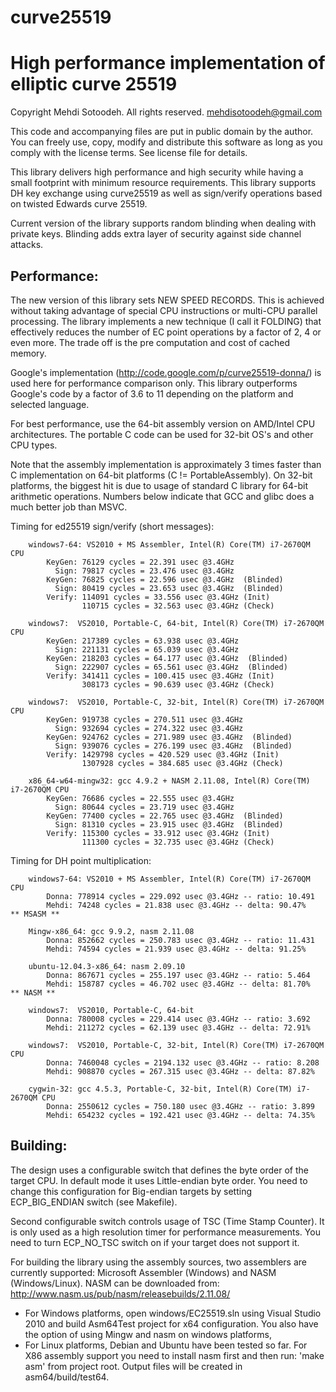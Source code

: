 # curve25519
High performance implementation of elliptic curve 25519
=======================================================

Copyright Mehdi Sotoodeh.  All rights reserved.
<mehdisotoodeh@gmail.com>

This code and accompanying files are put in public domain by the author.
You can freely use, copy, modify and distribute this software as long
as you comply with the license terms. See license file for details.

This library delivers high performance and high security while having a small
footprint with minimum resource requirements.
This library supports DH key exchange using curve25519 as well as sign/verify
operations based on twisted Edwards curve 25519.

Current version of the library supports random blinding when dealing with
private keys. Blinding adds extra layer of security against side channel 
attacks.


Performance:
------------
The new version of this library sets NEW SPEED RECORDS. This is achieved 
without taking advantage of special CPU instructions or multi-CPU parallel 
processing.
The library implements a new technique (I call it FOLDING) that effectively 
reduces the number of EC point operations by a factor of 2, 4 or even more. 
The trade off is the pre computation and cost of cached memory.

Google's implementation (http://code.google.com/p/curve25519-donna/) is used
here for performance comparison only. This library outperforms Google's code 
by a factor of 3.6 to 11 depending on the platform and selected language.

For best performance, use the 64-bit assembly version on AMD/Intel CPU 
architectures. The portable C code can be used for 32-bit OS's and other CPU 
types.

Note that the assembly implementation is approximately 3 times faster than C 
implementation on 64-bit platforms (C != PortableAssembly).
On 32-bit platforms, the biggest hit is due to usage of standard C library for
64-bit arithmetic operations. Numbers below indicate that GCC and glibc does a 
much better job than MSVC.


Timing for ed25519 sign/verify (short messages):
```
    windows7-64: VS2010 + MS Assembler, Intel(R) Core(TM) i7-2670QM CPU
        KeyGen: 76129 cycles = 22.391 usec @3.4GHz
          Sign: 79817 cycles = 23.476 usec @3.4GHz
        KeyGen: 76825 cycles = 22.596 usec @3.4GHz  (Blinded)
          Sign: 80419 cycles = 23.653 usec @3.4GHz  (Blinded)
        Verify: 114091 cycles = 33.556 usec @3.4GHz (Init)
                110715 cycles = 32.563 usec @3.4GHz (Check)

    windows7:  VS2010, Portable-C, 64-bit, Intel(R) Core(TM) i7-2670QM CPU
        KeyGen: 217389 cycles = 63.938 usec @3.4GHz
          Sign: 221131 cycles = 65.039 usec @3.4GHz
        KeyGen: 218203 cycles = 64.177 usec @3.4GHz  (Blinded)
          Sign: 222907 cycles = 65.561 usec @3.4GHz  (Blinded)
        Verify: 341411 cycles = 100.415 usec @3.4GHz (Init)
                308173 cycles = 90.639 usec @3.4GHz (Check)
            
    windows7:  VS2010, Portable-C, 32-bit, Intel(R) Core(TM) i7-2670QM CPU
        KeyGen: 919738 cycles = 270.511 usec @3.4GHz
          Sign: 932694 cycles = 274.322 usec @3.4GHz
        KeyGen: 924762 cycles = 271.989 usec @3.4GHz  (Blinded)
          Sign: 939076 cycles = 276.199 usec @3.4GHz  (Blinded)
        Verify: 1429798 cycles = 420.529 usec @3.4GHz (Init)
                1307928 cycles = 384.685 usec @3.4GHz (Check)

    x86_64-w64-mingw32: gcc 4.9.2 + NASM 2.11.08, Intel(R) Core(TM) i7-2670QM CPU
        KeyGen: 76686 cycles = 22.555 usec @3.4GHz
          Sign: 80644 cycles = 23.719 usec @3.4GHz
        KeyGen: 77400 cycles = 22.765 usec @3.4GHz  (Blinded)
          Sign: 81310 cycles = 23.915 usec @3.4GHz  (Blinded)
        Verify: 115300 cycles = 33.912 usec @3.4GHz (Init)
                111300 cycles = 32.735 usec @3.4GHz (Check)    
```

Timing for DH point multiplication:
```
    windows7-64: VS2010 + MS Assembler, Intel(R) Core(TM) i7-2670QM CPU
        Donna: 778914 cycles = 229.092 usec @3.4GHz -- ratio: 10.491
        Mehdi: 74248 cycles = 21.838 usec @3.4GHz -- delta: 90.47%      ** MSASM **

    Mingw-x86_64: gcc 9.9.2, nasm 2.11.08
        Donna: 852662 cycles = 250.783 usec @3.4GHz -- ratio: 11.431
        Mehdi: 74594 cycles = 21.939 usec @3.4GHz -- delta: 91.25%

    ubuntu-12.04.3-x86_64: nasm 2.09.10
        Donna: 867671 cycles = 255.197 usec @3.4GHz -- ratio: 5.464
        Mehdi: 158787 cycles = 46.702 usec @3.4GHz -- delta: 81.70%     ** NASM **

    windows7:  VS2010, Portable-C, 64-bit
        Donna: 780008 cycles = 229.414 usec @3.4GHz -- ratio: 3.692
        Mehdi: 211272 cycles = 62.139 usec @3.4GHz -- delta: 72.91%

    windows7:  VS2010, Portable-C, 32-bit, Intel(R) Core(TM) i7-2670QM CPU
        Donna: 7460048 cycles = 2194.132 usec @3.4GHz -- ratio: 8.208
        Mehdi: 908870 cycles = 267.315 usec @3.4GHz -- delta: 87.82%

    cygwin-32: gcc 4.5.3, Portable-C, 32-bit, Intel(R) Core(TM) i7-2670QM CPU
        Donna: 2550612 cycles = 750.180 usec @3.4GHz -- ratio: 3.899
        Mehdi: 654232 cycles = 192.421 usec @3.4GHz -- delta: 74.35%
```

Building:
---------
The design uses a configurable switch that defines the byte order of the
target CPU. In default mode it uses Little-endian byte order. You need to
change this configuration for Big-endian targets by setting ECP_BIG_ENDIAN
switch (see Makefile).

Second configurable switch controls usage of TSC (Time Stamp Counter). It is
only used as a high resolution timer for performance measurements. You need 
to turn ECP_NO_TSC switch on if your target does not support it.

For building the library using the assembly sources, two assemblers are currently
supported: Microsoft Assembler (Windows) and NASM (Windows/Linux). 
NASM can be downloaded from: http://www.nasm.us/pub/nasm/releasebuilds/2.11.08/

- For Windows platforms, open windows/EC25519.sln using Visual Studio 2010
  and build Asm64Test project for x64 configuration.
  You also have the option of using Mingw and nasm on windows platforms,
- For Linux platforms, Debian and Ubuntu have been tested so far. For X86 
  assembly support you need to install nasm first and then run: 'make asm' from 
  project root. Output files will be created in asm64/build/test64.

